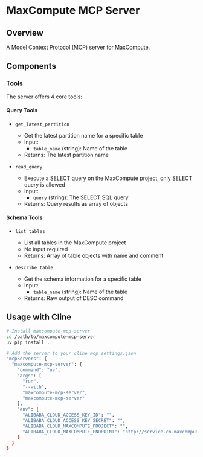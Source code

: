 # MaxCompute MCP Server

## Overview
A Model Context Protocol (MCP) server for MaxCompute.

## Components

### Tools
The server offers 4 core tools:

#### Query Tools
- `get_latest_partition`
  - Get the latest partition name for a specific table
  - Input:
    - `table_name` (string): Name of the table
  - Returns: The latest partition name

- `read_query`
   - Execute a SELECT query on the MaxCompute project, only SELECT query is allowed
   - Input:
     - `query` (string): The SELECT SQL query
   - Returns: Query results as array of objects

#### Schema Tools
- `list_tables`
   - List all tables in the MaxCompute project
   - No input required
   - Returns: Array of table objects with name and comment

- `describe_table`
   - Get the schema information for a specific table
   - Input:
     - `table_name` (string): Name of the table
   - Returns: Raw output of DESC command

## Usage with Cline

```bash
# Install maxcompute-mcp-server
cd /path/to/maxcompute-mcp-server
uv pip install .
```

```bash
# Add the server to your cline_mcp_settings.json
"mcpServers": {
  "maxcompute-mcp-server": {
    "command": "uv",
    "args": [
      "run",
      "--with",
      "maxcompute-mcp-server",
      "maxcompute-mcp-server"
    ],
    "env": {
      "ALIBABA_CLOUD_ACCESS_KEY_ID": "",
      "ALIBABA_CLOUD_ACCESS_KEY_SECRET": "",
      "ALIBABA_CLOUD_MAXCOMPUTE_PROJECT": "",
      "ALIBABA_CLOUD_MAXCOMPUTE_ENDPOINT": "http://service.cn.maxcompute.aliyun.com/api"
    }
  }
}
```
